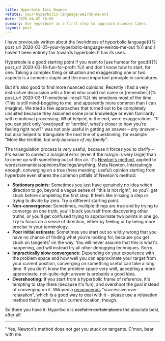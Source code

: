 ```yaml
---
title: Hyperbole Into Nuance
refutes: your-hyperbolic-language-weirds-me-out
date: 2020-04-02 16:00
summary: Use hyperbole as a first step to approach nuanced takes.
layout: post
---
```


I have previously written about the [weirdness of hyperbolic language]({% post_url
2020-03-05-your-hyperbolic-language-weirds-me-out %}) and I haven't been entirely fair towards hyperbole: It has its
uses.

Hyperbole is a good starting point if you want to [use humour for good]({% post_url 2020-03-16-fun-for-profit %}) and
don't know how to start, for one. Taking a complex thing or situation and exaggerating one or two aspects is a comedic
staple and the most important principle in caricatures.

But it's also good to find more nuanced opinions. Recently I had a very instructive discussion with a friend who could
not name or [remember]({% post_url 2020-03-17-emotional-recall %}) his emotions most of the time. (This is still
mind-boggling to me, and apparently more common than I can imagine). We tried a few approaches that turned out to be
completely unsuited because they assumed some prior knowledge or even familiarity with emotional processing. What
helped, in the end, were exaggerations. "If you can pick only 'overjoyed' or 'terrible', what's closer to how you're
feeling right now?" was not only useful in getting an answer – *any answer* – but also helped to triangulate the next
line of questioning, for example "More like terrible, *but only because of my family*".

The triangulation process is very useful, because it forces you to clarify – it's easier to correct a marginal error
(even if the margin is very large) than to come up with something out of thin air. It's [Newton's
method](https://en.wikipedia.org/wiki/Newton%27s_method), applied to words/semantics/opinions/feelings/anything. Meta
Newton.  Interestingly enough, converging on a true (here meaning: useful) opinion starting from hyperbole even shares
the common pitfalls of Newton's method:

- **Stationary points:** Sometimes you just have genuinely no idea which direction to go, beyond a vague sense of "this
  is not right", so you'll get stuck before completing the first step. It feels like missing a step or trying to divide
  by zero. Try a different starting point.
- **Non-convergence:** Sometimes, multiple things are true and by trying to converge on one truth, you'll block yourself
  from discovering other truths, or you'll get confused trying to approximate two points in one go. Try to focus on a
  sense of direction, either by feeling or by being more precise in your terminology.
- **Poor initial estimate:** Sometimes you start out so wildly wrong that you have no chance of finding what you're
  looking for, because you get stuck on tangents¹ on the way. You will never assume that this is what's happening, and
  will instead try all other debugging techniques. Sorry.
- **Impractically slow convergence:** Depending on your experience with the problem space and how well you can
  approximate your target from your current position, converging on something useful can take a long time. If you don't
  know the problem space very well, accepting a more approximate, not-quite-right answer is probably a good idea.
- **Overshooting:** If you start from a hyperbolic frame of reference, it's tempting to stay there (because it's fun),
  and overshoot the goal instead of converging on it. Wikipedia
  [recommends](https://en.wikipedia.org/wiki/Newton%27s_method#Overshoot) "successive over-relaxation", which is a good
  way to deal with it – please use a relaxation method that's legal in your current location, though.

So there you have it: Hyperbole is ~~useful in certain places~~ the absolute best, after all!

-----
¹ Yes, Newton's method does not get you stuck on tangents. C'mon, bear with me.
